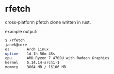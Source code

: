 # rfetch
cross-platform pfetch clone written in rust.

example output:
```zsh
$ /rfetch
janek@core
os        Arch Linux
uptime    1d 1h 50m 48s
cpu       AMD Ryzen 7 4700U with Radeon Graphics
kernel    5.14.14-arch1-1
memory    3864 MB / 16106 MB
```
